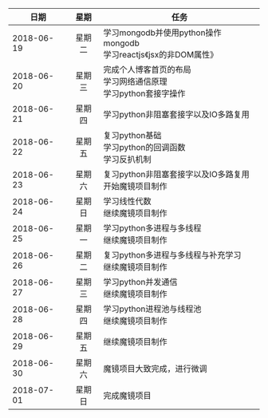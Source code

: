 |日期|星期|任务|
| - |:-:| - |
|2018-06-19|星期二|学习mongodb并使用python操作mongodb<br />学习reactjs《jsx的非DOM属性》|
|2018-06-20|星期三|完成个人博客首页的布局<br />学习网络通信原理<br />学习python套接字操作|
|2018-06-21|星期四|学习python非阻塞套接字以及IO多路复用|
|2018-06-22|星期五|复习python基础<br />学习python的回调函数<br />学习反扒机制|
|2018-06-23|星期六|复习python非阻塞套接字以及IO多路复用<br />开始魔镜项目制作|
|2018-06-24|星期日|学习线性代数<br />继续魔镜项目制作|
|2018-06-25|星期一|学习python多进程与多线程<br />继续魔镜项目制作|
|2018-06-26|星期二|复习python多进程与多线程与补充学习<br />继续魔镜项目制作|
|2018-06-27|星期三|学习python并发通信<br />继续魔镜项目制作|
|2018-06-28|星期四|学习python进程池与线程池<br />继续魔镜项目制作|
|2018-06-29|星期五|继续魔镜项目制作|
|2018-06-30|星期六|魔镜项目大致完成，进行微调|
|2018-07-01|星期日|完成魔镜项目|
